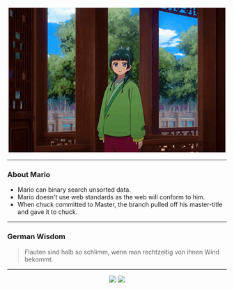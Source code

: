 <p align="center">
  <img src="assets/maomao.gif" />
</p>

---

### About Mario
- Mario can binary search unsorted data.
- Mario doesn't use web standards as the web will conform to him.
- When chuck committed to Master, the branch pulled off his master-title and gave it to chuck.

---

### German Wisdom
> Flauten sind halb so schlimm, wenn man rechtzeitig von ihnen Wind bekommt.

---

<p align="center">
  <a>
    <img height="180em" src="https://github-readme-stats-eight-theta.vercel.app/api?username=Torfkopp&show_icons=true&theme=dark&include_all_commits=true&count_private=true"/>
  </a>
  <a href="https://github.com/Torfkopp?tab=repositories">
    <img height="180em" src="https://github-readme-stats-eight-theta.vercel.app/api/top-langs/?username=torfkopp&layout=compact&theme=dark&langs_count=8&hide=java"/>
  </a>
</p>
